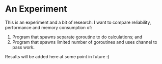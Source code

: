 An Experiment
=============

This is an experiment and a bit of research: I want to compare reliability, performance and memory consumption of:

1. Program that spawns separate goroutine to do calculations; and
2. Program that spawns limited number of goroutines and uses channel to pass work.

Results will be added here at some point in future :)